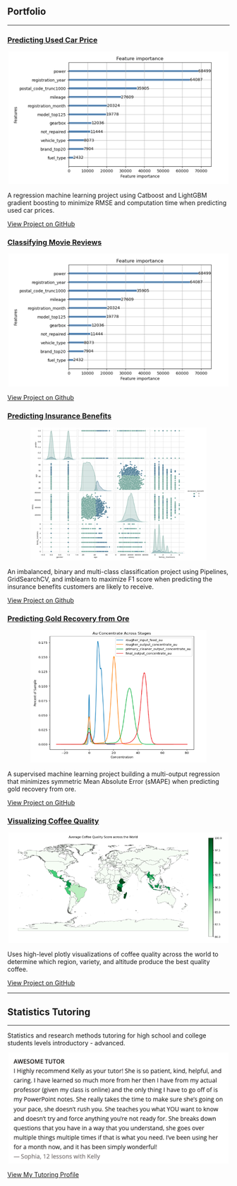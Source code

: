 ## Portfolio
---
### [Predicting Used Car Price](https://github.com/kellyshreeve/predicting-used-car-price)

<p align="center">
  <img src="/images/important_features.png?raw=true" 
  width="500"
  height="300"
  alt="Important features LightGBM GBDT">
</p>

A regression machine learning project using Catboost and LightGBM gradient boosting to minimize RMSE and computation time when predicting used car prices.

[View Project on GitHub](https://github.com/kellyshreeve/predicting-used-car-price)

### [Classifying Movie Reviews](https://github.com/kellyshreeve/categorizing-customer-reviews)

<p align="center">
  <img src="/images/important_features.png?raw=true" 
  width="500"
  height="300"
  alt="Important features LightGBM GBDT">
</p>

[View Project on Github](https://github.com/kellyshreeve/categorizing-customer-reviews)

### [Predicting Insurance Benefits](https://github.com/kellyshreeve/predicting-insurance-benefits)

<p align="center">
  <img src="/images/pairplot.png?raw=true" 
  width="400"
  height="300"
  alt="Line graph of gold recovery across stages">
</p>

An imbalanced, binary and multi-class classification project using Pipelines, GridSearchCV, and imblearn to maximize F1 score when predicting the insurance benefits customers are likely to receive.

[View Project on Github](https://github.com/kellyshreeve/predicting-insurance-benefits)

### [Predicting Gold Recovery from Ore](https://github.com/kellyshreeve/gold-recovery)

<p align="center">
  <img src="/images/gold_stages.png?raw=true" 
  width="400"
  height="300"
  alt="Line graph of gold recovery across stages">
</p>

A supervised machine learning project building a multi-output regression that minimizes symmetric Mean Absolute Error (sMAPE) when predicting gold recovery from ore.

[View Project on GitHub](https://github.com/kellyshreeve/gold-recovery)

### [Visualizing Coffee Quality](https://github.com/kellyshreeve/Visualizing_Coffee_Quality)

<p align="center">
  <img src="/images/choropleth.png?raw=true" 
  width="500"
  height="250"
  alt="Bar graph of average quality across coffee varieties">
</p>

Uses high-level plotly visualizations of coffee quality across the world to determine which region, variety, and altitude produce the best quality coffee.

[View Project on GitHub](https://github.com/kellyshreeve/Visualizing_Coffee_Quality)

---

## Statistics Tutoring

---

Statistics and research methods tutoring for high school and college students levels introductory - advanced.

<p align="center">
  <img src="/images/review.png?raw=true" 
  width="500"
  height="250"
  alt="Statistic student's review">
</p>

[View My Tutoring Profile](https://is.gd/yFdya2)


